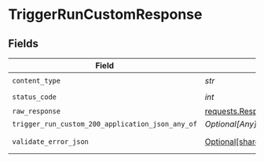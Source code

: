 # TriggerRunCustomResponse


## Fields

| Field                                                                                 | Type                                                                                  | Required                                                                              | Description                                                                           |
| ------------------------------------------------------------------------------------- | ------------------------------------------------------------------------------------- | ------------------------------------------------------------------------------------- | ------------------------------------------------------------------------------------- |
| `content_type`                                                                        | *str*                                                                                 | :heavy_check_mark:                                                                    | N/A                                                                                   |
| `status_code`                                                                         | *int*                                                                                 | :heavy_check_mark:                                                                    | N/A                                                                                   |
| `raw_response`                                                                        | [requests.Response](https://requests.readthedocs.io/en/latest/api/#requests.Response) | :heavy_minus_sign:                                                                    | N/A                                                                                   |
| `trigger_run_custom_200_application_json_any_of`                                      | *Optional[Any]*                                                                       | :heavy_minus_sign:                                                                    | Ok                                                                                    |
| `validate_error_json`                                                                 | [Optional[shared.ValidateErrorJSON]](../../models/shared/validateerrorjson.md)        | :heavy_minus_sign:                                                                    | Validation Failed                                                                     |
